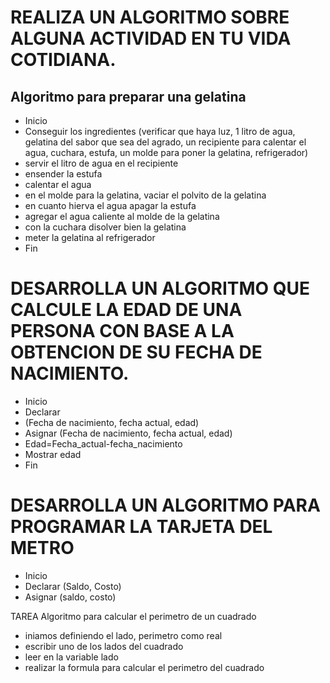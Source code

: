 # REALIZA UN ALGORITMO SOBRE ALGUNA ACTIVIDAD EN TU VIDA COTIDIANA.
## Algoritmo para preparar una gelatina
* Inicio
* Conseguir los ingredientes (verificar que haya luz, 1 litro de agua, gelatina del sabor que sea del agrado,
 un recipiente para calentar el agua, cuchara, estufa, un molde para poner la gelatina, refrigerador)
* servir el litro de agua en el recipiente
* ensender la estufa
* calentar el agua 
* en el molde para la gelatina, vaciar el polvito de la gelatina
* en cuanto hierva el agua apagar la estufa
* agregar el agua caliente al molde de la gelatina
* con la cuchara disolver bien la gelatina 
* meter la gelatina al refrigerador
* Fin 


# DESARROLLA UN ALGORITMO QUE CALCULE LA EDAD DE UNA PERSONA CON BASE A LA OBTENCION DE SU FECHA DE NACIMIENTO.
* Inicio
* Declarar
* (Fecha de nacimiento, fecha actual, edad)
* Asignar (Fecha de nacimiento, fecha actual, edad)
* Edad=Fecha_actual-fecha_nacimiento
* Mostrar edad
* Fin


# DESARROLLA UN ALGORITMO PARA PROGRAMAR LA TARJETA DEL METRO
* Inicio
* Declarar (Saldo, Costo)
* Asignar (saldo, costo)


TAREA
Algoritmo para calcular el perimetro de un cuadrado
* iniamos definiendo el lado, perimetro como real
* escribir uno de los lados del cuadrado
* leer en la variable lado
* realizar la formula para calcular el perimetro del cuadrado
  
